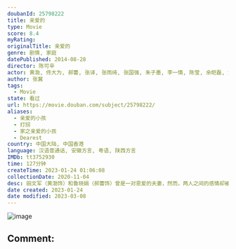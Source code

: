 ```yaml
---
doubanId: 25798222
title: 亲爱的
type: Movie
score: 8.4
myRating: 
originalTitle: 亲爱的
genre: 剧情, 家庭
datePublished: 2014-08-28
director: 陈可辛
actor: 黄渤, 佟大为, 郝蕾, 张译, 张雨绮, 张国强, 朱子墨, 李一情, 陈莹, 余皑磊, 黄建新, 刘頔, 孔令美, 侯相彪, 朱辉戈, 周品睿
author: 张冀
tags:
  - Movie
state: 看过
url: https://movie.douban.com/subject/25798222/
aliases:
  - 亲爱的小孩
  - 打拐
  - 家之亲爱的小孩
  - Dearest
country: 中国大陆, 中国香港
language: 汉语普通话, 安徽方言, 粤语, 陕西方言
IMDb: tt3752930
time: 127分钟
createTime: 2023-01-24 01:06:08
collectionDate: 2020-11-04
desc: 田文军（黄渤饰）和鲁晓娟（郝蕾饰）曾是一对恩爱的夫妻，然而，两人之间的感情却被时间和争吵消耗殆尽，最终，他们选择了离婚。如今，联系着两人的唯一枢纽，就是可爱的儿子田鹏。然而，某一天，这唯一的纽带也...
date created: 2023-01-24
date modified: 2023-03-08
---
```


![image](p2199507156.jpg)

Comment:
---
